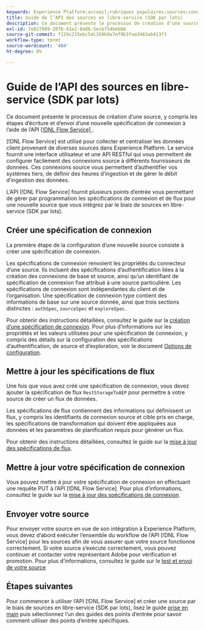 ```yaml
---
keywords: Experience Platform;accueil;rubriques populaires;sources;connecteurs;connecteurs source;sdk sources;sdk;SDK
title: Guide de l’API des sources en libre-service (SDK par lots)
description: Ce document présente le processus de création d’une source, y compris les étapes de récupération, d’écriture et d’envoi d’une nouvelle spécification de connexion à l’aide de l’API Flow Service.
exl-id: 7e827989-207b-41e2-84d6-5ecb754bebb6
source-git-commit: f129c215ebc5dc169b9a7ef9b3faa3463ab413f3
workflow-type: tm+mt
source-wordcount: '484'
ht-degree: 8%

---
```


# Guide de l’API des sources en libre-service (SDK par lots)

Ce document présente le processus de création d’une source, y compris les étapes d’écriture et d’envoi d’une nouvelle spécification de connexion à l’aide de l’API [[!DNL Flow Service] &#x200B;](https://www.adobe.io/experience-platform-apis/references/flow-service/).

[!DNL Flow Service] est utilisé pour collecter et centraliser les données client provenant de diverses sources dans Experience Platform. Le service fournit une interface utilisateur et une API RESTful qui vous permettent de configurer facilement des connexions source à différents fournisseurs de données. Ces connexions source vous permettent d’authentifier vos systèmes tiers, de définir des heures d’ingestion et de gérer le débit d’ingestion des données.

L’API [!DNL Flow Service] fournit plusieurs points d’entrée vous permettant de gérer par programmation les spécifications de connexion et de flux pour une nouvelle source que vous intégrez par le biais de sources en libre-service (SDK par lots).

## Créer une spécification de connexion

La première étape de la configuration d’une nouvelle source consiste à créer une spécification de connexion.

Les spécifications de connexion renvoient les propriétés du connecteur d’une source. Ils incluent des spécifications d’authentification liées à la création des connexions de base et source, ainsi qu’un identifiant de spécification de connexion fixe attribué à une source particulière. Les spécifications de connexion sont indépendantes du client et de l’organisation. Une spécification de connexion type contient des informations de base sur une source donnée, ainsi que trois sections distinctes : `authSpec`, `sourceSpec` et `exploreSpec`.

Pour obtenir des instructions détaillées, consultez le guide sur la [création d’une spécification de connexion](./create.md). Pour plus d’informations sur les propriétés et les valeurs utilisées pour une spécification de connexion, y compris des détails sur la configuration des spécifications d’authentification, de source et d’exploration, voir le document [Options de configuration](../config/config.md).

## Mettre à jour les spécifications de flux

Une fois que vous avez créé une spécification de connexion, vous devez ajouter la spécification de flux `RestStorageToAEP` pour permettre à votre source de créer un flux de données.

Les spécifications de flux contiennent des informations qui définissent un flux, y compris les identifiants de connexion source et cible pris en charge, les spécifications de transformation qui doivent être appliquées aux données et les paramètres de planification requis pour générer un flux.

Pour obtenir des instructions détaillées, consultez le guide sur la [mise à jour des spécifications de flux](./update-flow-specs.md).

## Mettre à jour votre spécification de connexion

Vous pouvez mettre à jour votre spécification de connexion en effectuant une requête PUT à l’API [!DNL Flow Service]. Pour plus d’informations, consultez le guide sur la [mise à jour des spécifications de connexion](./update-connection-specs.md).

## Envoyer votre source

Pour envoyer votre source en vue de son intégration à Experience Platform, vous devez d’abord exécuter l’ensemble du workflow de l’API [!DNL Flow Service] pour les sources afin de vous assurer que votre source fonctionne correctement. Si votre source s’exécute correctement, vous pouvez continuer et contacter votre représentant Adobe pour vérification et promotion. Pour plus d’informations, consultez le guide sur le [test et envoi de votre source](./submit.md)

## Étapes suivantes

Pour commencer à utiliser l’API [!DNL Flow Service] et créer une source par le biais de sources en libre-service (SDK par lots), lisez le guide [prise en main](./getting-started.md) puis sélectionnez l’un des guides des points d’entrée pour savoir comment utiliser des points d’entrée spécifiques.
